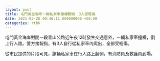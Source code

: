 ```yaml
---
layout: post
title: 屯門黃金海岸一輛私家車撞欄翻側　3人受輕傷
date: 2021-02-20 00:46:11.000000000 +08:00
categories: rthk
---
```


屯門黃金海岸對開一段青山公路近午夜12時發生交通意外，一輛私家車撞欄，剷上行人路。警方接報指，有3人自行從私家車內爬出，全部受輕傷。

從市民提供的片段可見，該輛私家車在行人路上翻側，有消防員及救護員到場。

